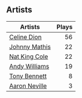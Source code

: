 ## Artists
Artists | Plays 
----- | -----: 
[Celine Dion](/artists/celine-dion-39068) | 56
[Johnny Mathis](/artists/johnny-mathis-14581) | 22
[Nat King Cole](/artists/nat-king-cole-3428) | 22
[Andy Williams](/artists/andy-williams-16425) | 19
[Tony Bennett](/artists/tony-bennett-2564) | 8
[Aaron Neville](/artists/aaron-neville-384) | 3

